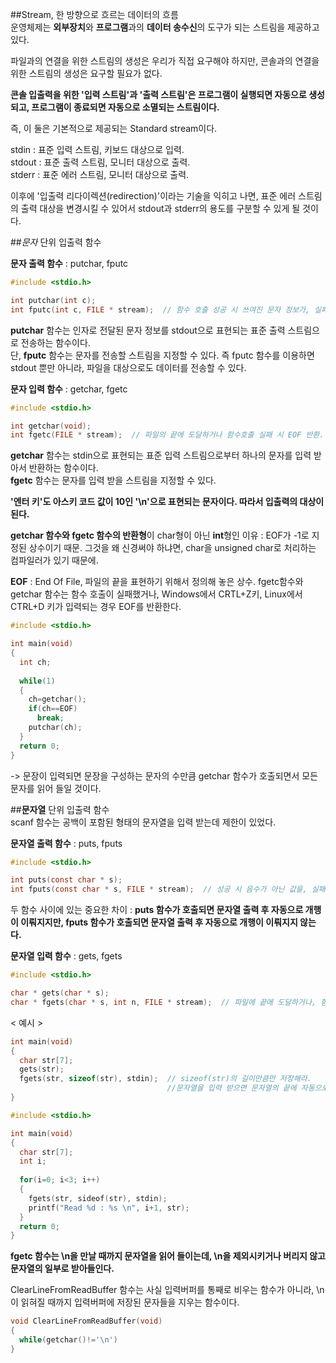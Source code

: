 ##Stream, 한 방향으로 흐르는 데이터의 흐름  
운영체제는 **외부장치**와 **프로그램**과의 **데이터 송수신**의 도구가 되는 스트림을 제공하고 있다.  

파일과의 연결을 위한 스트림의 생성은 우리가 직접 요구해야 하지만, 콘솔과의 연결을 위한 스트림의 생성은 요구할 필요가 없다.  

**콘솔 입출력을 위한 '입력 스트림'과 '출력 스트림'은 프로그램이 실행되면 자동으로 생성되고, 프로그램이 종료되면 자동으로 소멸되는 스트림이다.**  

즉, 이 둘은 기본적으로 제공되는 Standard stream이다.  

stdin : 표준 입력 스트림, 키보드 대상으로 입력.  
stdout : 표준 출력 스트림, 모니터 대상으로 출력.  
stderr : 표준 에러 스트림, 모니터 대상으로 출력.  

이후에 '입출력 리다이렉션(redirection)'이라는 기술을 익히고 나면, 표준 에러 스트림의 출력 대상을 변경시킬 수 있어서 stdout과 stderr의 용도를 구분할 수 있게 될 것이다.  
  
##*문자* 단위 입출력 함수  

**문자 출력 함수** : putchar, fputc  
```c
#include <stdio.h>

int putchar(int c);
int fputc(int c, FILE * stream);  // 함수 호출 성공 시 쓰여진 문자 정보가, 실패 시 EOF 반환.
```
**putchar** 함수는 인자로 전달된 문자 정보를 stdout으로 표현되는 표준 출력 스트림으로 전송하는 함수이다.  
단, **fputc** 함수는 문자를 전송할 스트림을 지정할 수 있다. 즉 fputc 함수를 이용하면 stdout 뿐만 아니라, 파일을 대상으로도 데이터를 전송할 수 있다.  

**문자 입력 함수** : getchar, fgetc  
```c
#include <stdio.h>

int getchar(void);
int fgetc(FILE * stream);  // 파일의 끝에 도달하거나 함수호출 실패 시 EOF 반환.
```
**getchar** 함수는 stdin으로 표현되는 표준 입력 스트림으로부터 하나의 문자를 입력 받아서 반환하는 함수이다.  
**fgetc** 함수는 문자를 입력 받을 스트림을 지정할 수 있다.  

**'엔터 키'도 아스키 코드 값이 10인 '\n'으로 표현되는 문자이다. 따라서 입출력의 대상이 된다.**  

**getchar 함수와 fgetc 함수의 반환형**이 char형이 아닌 **int**형인 이유 : EOF가 -1로 지정된 상수이기 때문. 그것을 왜 신경써야 하냐면, char을 unsigned char로 처리하는 컴파일러가 있기 때문에.    

**EOF** : End Of File, 파일의 끝을 표현하기 위해서 정의해 놓은 상수. fgetc함수와 getchar 함수는 함수 호출이 실패했거나, Windows에서 CRTL+Z키, Linux에서 CTRL+D 키가 입력되는 경우 EOF를 반환한다.  
```c
#include <stdio.h>

int main(void)
{
  int ch;
  
  while(1)
  {
    ch=getchar();
    if(ch==EOF)
      break;
    putchar(ch);
  }
  return 0;
}
```
-> 문장이 입력되면 문장을 구성하는 문자의 수만큼 getchar 함수가 호출되면서 모든 문자를 읽어 들일 것이다.  

##**문자열** 단위 입출력 함수  
scanf 함수는 공백이 포함된 형태의 문자열을 입력 받는데 제한이 있었다.  

**문자열 출력 함수** : puts, fputs  
```c
#include <stdio.h>

int puts(const char * s);
int fputs(const char * s, FILE * stream);  // 성공 시 음수가 아닌 값을, 실패 시 EOF 반환.
```
두 함수 사이에 있는 중요한 차이 : **puts 함수가 호출되면 문자열 출력 후 자동으로 개행이 이뤄지지만, fputs 함수가 호출되면 문자열 출력 후 자동으로 개행이 이뤄지지 않는다.**  

**문자열 입력 함수** : gets, fgets  
```c
#include <stdio.h>

char * gets(char * s);
char * fgets(char * s, int n, FILE * stream);  // 파일에 끝에 도달하거나, 함수호출 실패 시 NULL 포인터 반환.
```
< 예시 >  
```c
int main(void)
{
  char str[7];
  gets(str);
  fgets(str, sizeof(str), stdin);  // sizeof(str)의 길이만큼만 저장해라. 
                                   //문자열을 입력 받으면 문자열의 끝에 자동으로 널 문자가 추가된다.
}
```
```c
#include <stdio.h>

int main(void)
{
  char str[7];
  int i;
  
  for(i=0; i<3; i++)
  {
    fgets(str, sideof(str), stdin);
    printf("Read %d : %s \n", i+1, str);
  }
  return 0;
}
```
**fgetc 함수는 \n을 만날 때까지 문자열을 읽어 들이는데, \n을 제외시키거나 버리지 않고 문자열의 일부로 받아들인다.**  

ClearLineFromReadBuffer 함수는 사실 입력버퍼를 통째로 비우는 함수가 아니라, \n이 읽혀질 때까지 입력버퍼에 저장된 문자들을 지우는 함수이다.  
```c
void ClearLineFromReadBuffer(void)
{
  while(getchar()!='\n')
}
```
